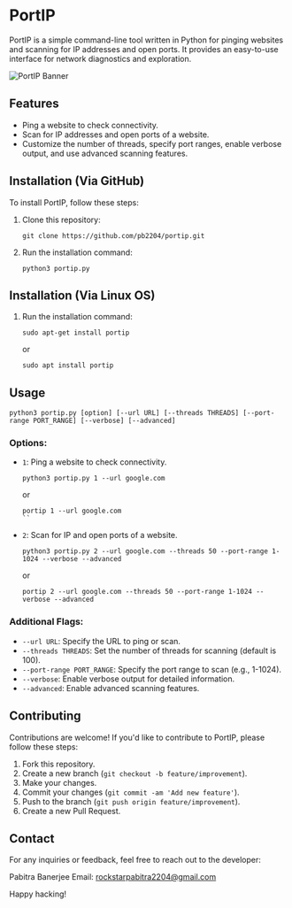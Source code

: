 # PortIP

PortIP is a simple command-line tool written in Python for pinging websites and scanning for IP addresses and open ports. It provides an easy-to-use interface for network diagnostics and exploration.

![PortIP Banner](portip_banner.png)

## Features

- Ping a website to check connectivity.
- Scan for IP addresses and open ports of a website.
- Customize the number of threads, specify port ranges, enable verbose output, and use advanced scanning features.

## Installation (Via GitHub)

To install PortIP, follow these steps:

1. Clone this repository:
   ```
   git clone https://github.com/pb2204/portip.git
   ```

2. Run the installation command:
   ```
   python3 portip.py
   ```

## Installation (Via Linux OS)

1. Run the installation command:
    ```
    sudo apt-get install portip
    ```

    or

    ```
    sudo apt install portip
    ```

## Usage

```
python3 portip.py [option] [--url URL] [--threads THREADS] [--port-range PORT_RANGE] [--verbose] [--advanced]
```

### Options:

- `1`: Ping a website to check connectivity.
   ```
   python3 portip.py 1 --url google.com
   ```

   or

   ```
   portip 1 --url google.com
   ``

- `2`: Scan for IP and open ports of a website.
    ```
    python3 portip.py 2 --url google.com --threads 50 --port-range 1-1024 --verbose --advanced
    ```
    or

    ```
    portip 2 --url google.com --threads 50 --port-range 1-1024 --verbose --advanced
    ```

### Additional Flags:

- `--url URL`: Specify the URL to ping or scan.
- `--threads THREADS`: Set the number of threads for scanning (default is 100).
- `--port-range PORT_RANGE`: Specify the port range to scan (e.g., 1-1024).
- `--verbose`: Enable verbose output for detailed information.
- `--advanced`: Enable advanced scanning features.

## Contributing

Contributions are welcome! If you'd like to contribute to PortIP, please follow these steps:

1. Fork this repository.
2. Create a new branch (`git checkout -b feature/improvement`).
3. Make your changes.
4. Commit your changes (`git commit -am 'Add new feature'`).
5. Push to the branch (`git push origin feature/improvement`).
6. Create a new Pull Request.

## Contact

For any inquiries or feedback, feel free to reach out to the developer:

Pabitra Banerjee
Email: rockstarpabitra2204@gmail.com

Happy hacking!
